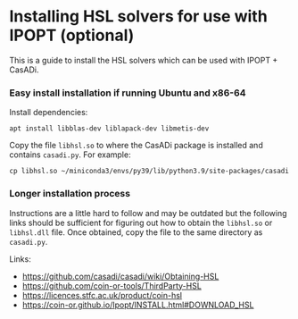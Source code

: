 # Installing HSL solvers for use with IPOPT (optional)
This is a guide to install the HSL solvers which can be used with IPOPT + CasADi.
### Easy install installation if running Ubuntu and x86-64

Install dependencies:
````
apt install libblas-dev liblapack-dev libmetis-dev
````

Copy the file `libhsl.so` to where the CasADi package is installed and contains `casadi.py`.
For example:
```
cp libhsl.so ~/miniconda3/envs/py39/lib/python3.9/site-packages/casadi
```

### Longer installation process
Instructions are a little hard to follow and may be outdated but the following links 
should be sufficient for figuring out how to obtain the `libhsl.so` or `libhsl.dll` file.
Once obtained, copy the file to the same directory as `casadi.py`.

Links:
- https://github.com/casadi/casadi/wiki/Obtaining-HSL
- https://github.com/coin-or-tools/ThirdParty-HSL
- https://licences.stfc.ac.uk/product/coin-hsl
- https://coin-or.github.io/Ipopt/INSTALL.html#DOWNLOAD_HSL
